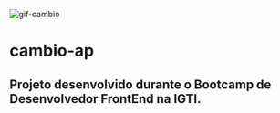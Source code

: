 ![gif-cambio](https://user-images.githubusercontent.com/64253043/132359861-b38d9d76-8872-4a1d-b553-d13520dd34c3.gif)


# cambio-ap

## Projeto desenvolvido durante o Bootcamp de Desenvolvedor FrontEnd na IGTI.
